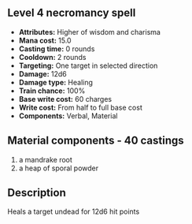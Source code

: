 ## Level 4 necromancy spell
- **Attributes:** Higher of wisdom and charisma
- **Mana cost:** 15.0
- **Casting time:** 0 rounds
- **Cooldown:** 2 rounds
- **Targeting:** One target in selected direction
- **Damage:** 12d6
- **Damage type:** Healing
- **Train chance:** 100%
- **Base write cost:** 60 charges
- **Write cost:** From half to full base cost
- **Components:** Verbal, Material
## Material components - 40 castings
1. a mandrake root
2. a heap of sporal powder
## Description
Heals a target undead for 12d6 hit points
